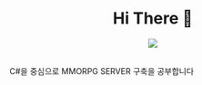 <div align="center">
  <h1>Hi There 🍔</h1>
  <img src="https://mblogthumb-phinf.pstatic.net/20150123_174/minji4203_1422013588864P5hu5_GIF/tumblr_ndf3u5EZUZ1sfvmr7o1_400.gif?type=w2"><br>
  <br>
</div>

C#을 중심으로 MMORPG SERVER 구축을 공부합니다
